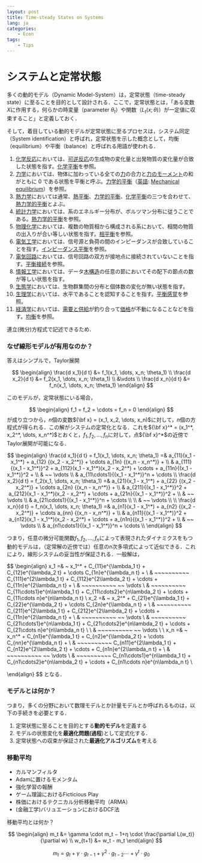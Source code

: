 ```yaml
---
layout: post
title: Time-steady States on Systems 
lang: ja
categories:
    - Econ
tags:
    - Tips
---
```






# システムと定常状態

多くの動的モデル（Dynamic Model-System）は，定常状態（time-steady state）に至ることを目的として設計される．ここで，定常状態とは，「ある変数$X$に作用する，何らかの時変量（parameter $\theta_t$）や関数（$L_t(x; \theta)$）が一定値に収束すること」と定義しておく．

そして，着目している動的モデルが定常状態に至るプロセスは，システム同定（System identification）と呼ばれ，定常状態を示した概念として，均衡（equilibrium）や平衡（balance）と呼ばれる用語が使われる．





1. [化学反応](https://ja.wikipedia.org/wiki/化学反応)においては、[可逆反応](https://ja.wikipedia.org/wiki/可逆反応)の生成物の変化量と出発物質の変化量が合致した状態を指す。[化学平衡](https://ja.wikipedia.org/wiki/化学平衡)を参照。
2. [力学](https://ja.wikipedia.org/wiki/力学)においては、物体に加わっている全ての[力](https://ja.wikipedia.org/wiki/力_(物理学))の合力と[力のモーメント](https://ja.wikipedia.org/wiki/力のモーメント)の和がともに 0 である状態を平衡と呼ぶ。[力学的平衡](https://ja.wikipedia.org/w/index.php?title=力学的平衡&action=edit&redlink=1)（[英語](https://ja.wikipedia.org/wiki/英語): [Mechanical equilibrium](https://en.wikipedia.org/wiki/Mechanical_equilibrium)）を参照。
3. [熱力学](https://ja.wikipedia.org/wiki/熱力学)においては通常、[熱平衡](https://ja.wikipedia.org/wiki/熱平衡)、[力学的平衡](https://ja.wikipedia.org/wiki/熱力学的平衡)、[化学平衡](https://ja.wikipedia.org/wiki/化学平衡)の三つを合わせて、[熱力学的平衡](https://ja.wikipedia.org/wiki/熱力学的平衡)とよぶ。
4. [統計力学](https://ja.wikipedia.org/wiki/統計力学)においては、系のエネルギー分布が、ボルツマン分布に従うことである。[熱力学的平衡](https://ja.wikipedia.org/wiki/熱力学的平衡)を参照。
5. [物理化学](https://ja.wikipedia.org/wiki/物理化学)においては、複数の物質相から構成される系において、相間の物質の出入りが合い等しい状態を指す。[相平衡](https://ja.wikipedia.org/wiki/相平衡)を参照。
6. [電気工学](https://ja.wikipedia.org/wiki/電気工学)においては、信号源と負荷の間のインピーダンスが合致していることを指す。[インピーダンス平衡](https://ja.wikipedia.org/wiki/インピーダンス平衡)を参照。
7. [電気回路](https://ja.wikipedia.org/wiki/電気回路)においては、信号回路の双方が接地点に接続されていないことを指す。[平衡接続](https://ja.wikipedia.org/wiki/平衡接続)を参照。
8. [情報工学](https://ja.wikipedia.org/wiki/情報工学)においては、データ[木構造](https://ja.wikipedia.org/wiki/木構造_(データ構造))の任意の節においてその配下の節点の数が等しい状態を指す。
9. [生態学](https://ja.wikipedia.org/wiki/生態学)においては、生物群集間の分布と個体数の変化が無い状態を指す。
10. [生理学](https://ja.wikipedia.org/wiki/生理学)においては、水平であることを認知することを指す。[平衡感覚](https://ja.wikipedia.org/wiki/平衡感覚)を参照。
11. [経済学](https://ja.wikipedia.org/wiki/経済学)においては、[需要と供給](https://ja.wikipedia.org/wiki/需要と供給)が釣り合って[価格](https://ja.wikipedia.org/wiki/価格)が不動になることなどを指す。[均衡](https://ja.wikipedia.org/wiki/均衡)を参照。



連立(微分)方程式で記述できるため．



### なぜ線形モデルが有用なのか？

答えはシンプルで，Taylor展開


$$
\begin{align}
\frac{d x_1}{d t} &= f_1(x_1, \dots, x_n; \theta_1) \\
\frac{d x_2}{d t} &= f_2(x_1, \dots, x_n; \theta_1) \\
&\vdots \\
\frac{d x_n}{d t} &= f_n(x_1, \dots, x_n; \theta_1) 
\end{align}
$$


このモデルが，定常状態にいる場合，


$$
\begin{align}
	f_1 = f_2 = \cdots = f_n = 0
\end{align}
$$
が成り立つから，$n$個の変数${\bf x} = (x_1, x_2, \dots, x_n)$に対して，$n$個の方程式が得られる．この解がシステムの定常化となる．これを${\bf x}^* = (x_1^*, x_2^*, \dots, x_n^*)$とおくと，$f_1, f_2, \dots, f_n$に対して，点${\bf x}^*$の近傍でTaylo​r展開が可能になる．


$$
\begin{align}
\frac{d x_1}{d t} 
= f_1(x_1, \dots, x_n; \theta_1) 
=& a_{11}(x_1 - x_1^*) + a_{12} {(x_2 - x_2^*)} + \cdots a_{1n} {(x_n - x_n^*)} + \\
& a_{111}{(x_1 - x_1^*)}^2 + a_{112}(x_1 - x_1^*)(x_2 - x_2^*) + \cdots + a_{11n}{(x_1 - x_1^*)}^2 + \\
& ~~ \vdots \\
& a_{11\cdots1}{(x_1 - x_1^*)}^n + \cdots \\
\frac{d x_2}{d t} 
= f_2(x_1, \dots, x_n; \theta_1) 
=& a_{21}(x_1 - x_1^*) + a_{22} {(x_2 - x_2^*)} + \cdots a_{2n} {(x_n - x_n^*)} + \\
& a_{211}{(x_1 - x_1^*)}^2 + a_{212}(x_1 - x_1^*)(x_2 - x_2^*) + \cdots + a_{21n}{(x_1 - x_1^*)}^2 + \\
& ~~ \vdots \\
& a_{21\cdots1}{(x_1 - x_1^*)}^n + \cdots \\ \\
& ~~ \vdots \\ \\
\frac{d x_n}{d t} 
= f_n(x_1, \dots, x_n; \theta_1) 
=& a_{n1}(x_1 - x_1^*) + a_{n2} {(x_2 - x_2^*)} + \cdots a_{nn} {(x_n - x_n^*)} + \\
& a_{n11}{(x_1 - x_1^*)}^2 + a_{n12}(x_1 - x_1^*)(x_2 - x_2^*) + \cdots + a_{n1n}{(x_1 - x_1^*)}^2 + \\
& ~~ \vdots \\
& a_{n1\cdots1}{(x_1 - x_1^*)}^n + \cdots \\
\end{align}
$$


つまり，任意の微分可能関数$f_1, f_2, \dots, f_n$によって表現されたダイナミクスをもつ動的モデルは，（定常解の近傍では）任意のn次多項式によって近似できる．これにより，線形システムの妥当性が保証される．一般解は，


$$
\begin{align}
x_1 
=& ~ x_1^*  + C_{11}e^{\lambda_1 t} + C_{12}e^{\lambda_2 t} + \cdots C_{1n}e^{\lambda_n t} + \\
 & ~~~~~~~~~~ C_{111}e^{2\lambda_1 t} + C_{112}e^{2\lambda_2 t} + \cdots + C_{11n}e^{2\lambda_n t} + \\
 & ~~~~~~~~~~ ~~ \vdots \\
  & ~~~~~~~~~~ C_{11\cdots1}e^{n\lambda_1 t} + C_{11\cdots2}e^{n\lambda_2 t} + \cdots + C_{11\cdots n}e^{n\lambda_n t} \\
x_2
=& ~ x_2^*  + C_{21}e^{\lambda_1 t} + C_{22}e^{\lambda_2 t} + \cdots C_{2n}e^{\lambda_n t} + \\
 & ~~~~~~~~~~ C_{211}e^{2\lambda_1 t} + C_{212}e^{2\lambda_2 t} + \cdots + C_{11n}e^{2\lambda_n t} + \\
 & ~~~~~~~~~~ ~~ \vdots \\
  & ~~~~~~~~~~ C_{21\cdots1}e^{n\lambda_1 t} + C_{21\cdots2}e^{n\lambda_2 t} + \cdots + C_{21\cdots n}e^{n\lambda_n t} \\ \\
& ~~~~~~~~~~ ~~ \vdots
\\ \\
x_n
=& ~ x_n^*  + C_{n1}e^{\lambda_1 t} + C_{n2}e^{\lambda_2 t} + \cdots C_{nn}e^{\lambda_n t} + \\
 & ~~~~~~~~~~ C_{n11}e^{2\lambda_1 t} + C_{n12}e^{2\lambda_2 t} + \cdots + C_{n1n}e^{2\lambda_n t} + \\
 & ~~~~~~~~~~ ~~ \vdots \\
  & ~~~~~~~~~~ C_{n1\cdots1}e^{n\lambda_1 t} + C_{n1\cdots2}e^{n\lambda_2 t} + \cdots + C_{n1\cdots n}e^{n\lambda_n t} \\


\end{align}
$$
となる．







### モデルとは何か？

つまり，多くの分野において数理モデルとか計量モデルとか呼ばれるものは，以下の手続きを必要とする．



1. 定常状態に至ることを目的とする**動的モデル**を定義する
2. モデルの状態変化を**最適化問題(過程**)として定式化する．
3. 定常状態への収束が保証された**最適化アルゴリズム**を考える



### 移動平均



- カルマンフィルタ
- Adamに置けるモメンタム
- 強化学習の報酬
- ゲーム理論におけるFicticious Play
- 株価におけるテクニカル分析移動平均（ARMA）
- (金融工学)バリュエーションにおけるDCF法







移動平均とは何か？




$$
\begin{align}
m_t &= \gamma \cdot m_t − 1+η \cdot \frac{\partial L(w_t)}{\partial w} \\
w_{t+1} &= w_t - m_t
\end{align}
$$



$$
m_t = g_t + \gamma \cdot g_{t-1} + \gamma^2 \cdot g_{t-2} \cdots + \gamma^t \cdot g_{0}
$$














